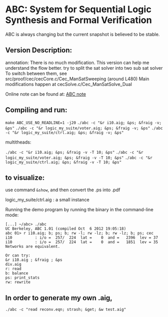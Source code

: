 # ABC: System for Sequential Logic Synthesis and Formal Verification

ABC is always changing but the current snapshot is believed to be stable. 

## Version Description: 

annotation: There is no much modification. This version can help me understand the flow better.
try to split the sat solver into two sub sat solver
To switch between them, see src/proof/cec/cecCore.c/Cec_ManSatSweeping (around L480)
Main modifications happen at cecSolve.c/Cec_ManSatSolve_Dual

Online note can be found at: [ABC note](https://docs.google.com/document/d/1M-UTdjznJdqUcuBmLw1-TUuy5CijGcvozut0IyyAIt8/edit)

## Compiling and run:

` make ABC_USE_NO_READLINE=1 -j20 `
` ./abc -c "&r i10.aig; &ps; &fraig -v; &ps" `
` ./abc -c "&r logic_my_suite/voter.aig; &ps; &fraig -v; &ps" `
` ./abc -c "&r logic_my_suite/ctrl.aig; &ps; &fraig -v; &ps" `

multitheads:

` ./abc -c "&r i10.aig; &ps; &fraig -v -T 10; &ps" `
` ./abc -c "&r logic_my_suite/voter.aig; &ps; &fraig -v -T 10; &ps" `
` ./abc -c "&r logic_my_suite/ctrl.aig; &ps; &fraig -v -T 10; &ps" `


## to visualize:
use command `&show`, and then convert the .ps into .pdf

logic_my_suite/ctrl.aig : a small instance

Running the demo program by running the binary in the command-line mode:

    [...] ~/abc> ./abc
    UC Berkeley, ABC 1.01 (compiled Oct  6 2012 19:05:18)
    abc 01> r i10.aig; b; ps; b; rw -l; rw -lz; b; rw -lz; b; ps; cec
    i10          : i/o =  257/  224  lat =    0  and =   2396  lev = 37
    i10          : i/o =  257/  224  lat =    0  and =   1851  lev = 35
    Networks are equivalent.

    Or can try:
    &r i10.aig ; &fraig ; &ps
    div.aig  
    r: read
    b: balance
    ps: print_stats
    rw: rewrite


## In order to generate my own .aig, 
` ./abc -c "read reconv.eqn; strash; &get; &w test.aig" `
